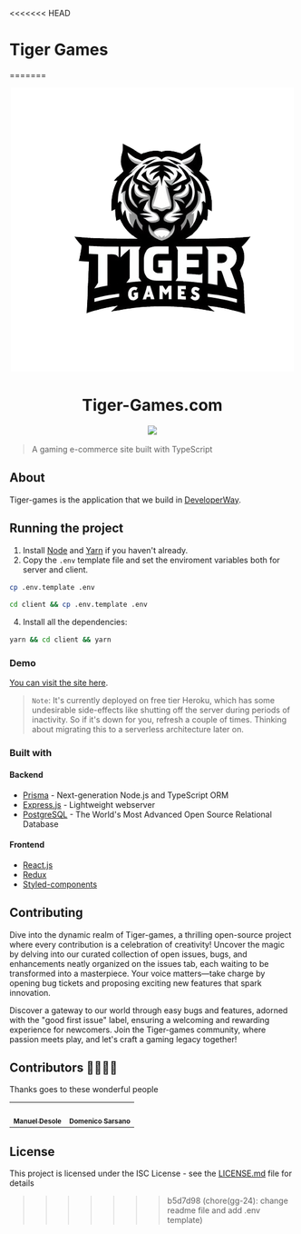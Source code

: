 <<<<<<< HEAD
# Tiger Games
=======
<p align="center">
 <img src="./client/src/assets/tiger-games-logo.png"/>
</p>
<h1 align="center">Tiger-Games.com</h1>

<p align="center">
 <a href="#contributors"><img src="https://img.shields.io/badge/all_contributors-2-orange.svg?style=flat-square"></a>
</p>

> A gaming e-commerce site built with TypeScript 


## About 

Tiger-games is the application that we build in [DeveloperWay](https://www.developerway.it/). 

## Running the project

1. Install [Node](https://nodejs.org/en) and [Yarn](https://classic.yarnpkg.com/lang/en/docs/install/) if you haven't already.
2. Copy the `.env` template file and set the enviroment variables both for server and client.

```bash
cp .env.template .env
```

```bash
cd client && cp .env.template .env
```

4. Install all the dependencies:

```bash
yarn && cd client && yarn
```

<!-- You can visit the app by going to `http://localhost:3000`. -->

### Demo 

[You can visit the site here](https://github.com/DeveloperWayIT/group-2).

> `Note`: It's currently deployed on free tier Heroku, which has some undesirable side-effects like shutting off the server during periods of inactivity. So if it's down for you, refresh a couple of times. Thinking about migrating this to a serverless architecture later on.

### Built with

#### Backend

- [Prisma](https://www.prisma.io/) - Next-generation Node.js and TypeScript ORM
- [Express.js](https://expressjs.com/) - Lightweight webserver
- [PostgreSQL](https://www.postgresql.org/) - The World's Most Advanced Open Source Relational Database

#### Frontend

- [React.js](https://reactjs.org/)
- [Redux](https://redux.js.org/)
- [Styled-components](https://styled-components.com/)

<!-- ## Project visualization -->

<!-- Here's a large-scale visualization of the repo. As I put more time into the front-end, it may change a little bit. -->

<!-- TODO: aggiungere diagramma -->
<!-- ![Visualization of this repo](./diagram.svg) -->

## Contributing


Dive into the dynamic realm of Tiger-games, a thrilling open-source project where every contribution is a celebration of creativity! Uncover the magic by delving into our curated collection of open issues, bugs, and enhancements neatly organized on the issues tab, each waiting to be transformed into a masterpiece. Your voice matters—take charge by opening bug tickets and proposing exciting new features that spark innovation.

Discover a gateway to our world through easy bugs and features, adorned with the "good first issue" label, ensuring a welcoming and rewarding experience for newcomers. Join the Tiger-games community, where passion meets play, and let's craft a gaming legacy together!

## Contributors 👨‍💻👨‍💻

Thanks goes to these wonderful people

<!-- ALL-CONTRIBUTORS-LIST:START - Do not remove or modify this section -->
<!-- prettier-ignore-start -->
<!-- markdownlint-disable -->
<table>
  <tr>
    <td align="center"><a href="https://www.linkedin.com/in/manueldesole/"><img src="https://media.licdn.com/dms/image/C4D03AQGe_RVJMxNHjA/profile-displayphoto-shrink_800_800/0/1616322657855?e=1710374400&v=beta&t=op42GOk_lK80AX9rJ_YBow0qEDAEkBXbcPrsh_LAH2U" width="100px;" alt=""/><br /><sub><b>Manuel Desole</b></sub></a><br />
    <td align="center"><a href="https://www.linkedin.com/in/domenico-sarsano/"><img src="https://media.licdn.com/dms/image/D5603AQF7zdQ_XNLpCw/profile-displayphoto-shrink_800_800/0/1697659470102?e=1710374400&v=beta&t=E3ysWuCNW1sFoYYqM6mwGn1kLvcqu41qJuRTpefRFng" width="100px;" alt=""/><br /><sub><b>Domenico Sarsano</b></sub></a><br />
  </tr>
</table>

<!-- markdownlint-enable -->
<!-- prettier-ignore-end -->
<!-- ALL-CONTRIBUTORS-LIST:END -->

<!-- This project follows the [all-contributors](https://github.com/all-contributors/all-contributors) specification. Contributions of any kind welcome! -->

## License

This project is licensed under the ISC License - see the [LICENSE.md](https://github.com/stemmlerjs/ddd-forum/blob/master/LICENCE.md) file for details
>>>>>>> b5d7d98 (chore(gg-24): change readme file and add .env template)
